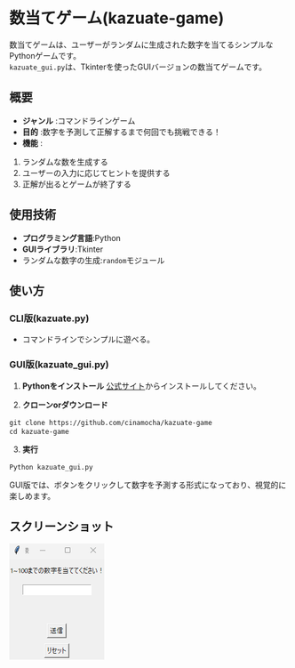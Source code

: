 # 数当てゲーム(kazuate-game)  
数当てゲームは、ユーザーがランダムに生成された数字を当てるシンプルなPythonゲームです。      
`kazuate_gui.py`は、Tkinterを使ったGUIバージョンの数当てゲームです。  

## 概要  
- **ジャンル** :コマンドラインゲーム  
- **目的** :数字を予測して正解するまで何回でも挑戦できる！
- **機能** :
1. ランダムな数を生成する  
2. ユーザーの入力に応じてヒントを提供する
3. 正解が出るとゲームが終了する

## 使用技術  
- **プログラミング言語**:Python
- **GUIライブラリ**:Tkinter
- ランダムな数字の生成:`random`モジュール

## 使い方  

### CLI版(kazuate.py)  
- コマンドラインでシンプルに遊べる。

### GUI版(kazuate_gui.py)  
1. **Pythonをインストール**
   [公式サイト](https://www.python.org/)からインストールしてください。
  
2. **クローンorダウンロード**
```
git clone https://github.com/cinamocha/kazuate-game
cd kazuate-game  
```
   
3. **実行**
```
Python kazuate_gui.py
```
  
GUI版では、ボタンをクリックして数字を予測する形式になっており、視覚的に楽しめます。  

## スクリーンショット  
![数当てゲームの画面](https://github.com/cinamocha/kazuate-game/blob/main/%E3%82%B9%E3%82%AF%E3%83%AA%E3%83%BC%E3%83%B3%E3%82%B7%E3%83%A7%E3%83%83%E3%83%88%202024-12-08%20125829.png)

